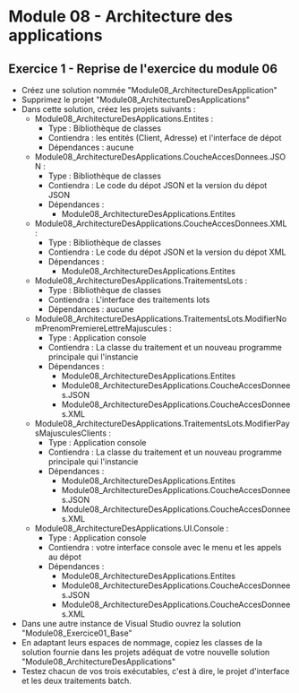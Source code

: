 # Module 08 - Architecture des applications

## Exercice 1 - Reprise de l'exercice du module 06

- Créez une solution nommée "Module08_ArchitectureDesApplication"
- Supprimez le projet "Module08_ArchitectureDesApplications"
- Dans cette solution, créez les projets suivants :
  - Module08_ArchitectureDesApplications.Entites :
    - Type : Bibliothèque de classes
    - Contiendra : les entités (Client, Adresse) et l'interface de dépot
    - Dépendances : aucune
  - Module08_ArchitectureDesApplications.CoucheAccesDonnees.JSON :
    - Type : Bibliothèque de classes
    - Contiendra : Le code du dépot JSON et la version du dépot JSON
    - Dépendances :
      - Module08_ArchitectureDesApplications.Entites
  - Module08_ArchitectureDesApplications.CoucheAccesDonnees.XML :
    - Type : Bibliothèque de classes
    - Contiendra : Le code du dépot JSON et la version du dépot XML
    - Dépendances :
      - Module08_ArchitectureDesApplications.Entites
  - Module08_ArchitectureDesApplications.TraitementsLots :
    - Type : Bibliothèque de classes
    - Contiendra : L'interface des traitements lots
    - Dépendances : aucune
  - Module08_ArchitectureDesApplications.TraitementsLots.ModifierNomPrenomPremiereLettreMajuscules :
    - Type : Application console
    - Contiendra : La classe du traitement et un nouveau programme principale qui l'instancie
    - Dépendances :
      - Module08_ArchitectureDesApplications.Entites
      - Module08_ArchitectureDesApplications.CoucheAccesDonnees.JSON
      - Module08_ArchitectureDesApplications.CoucheAccesDonnees.XML
  - Module08_ArchitectureDesApplications.TraitementsLots.ModifierPaysMajusculesClients :
    - Type : Application console
    - Contiendra : La classe du traitement et un nouveau programme principale qui l'instancie
    - Dépendances :
      - Module08_ArchitectureDesApplications.Entites
      - Module08_ArchitectureDesApplications.CoucheAccesDonnees.JSON
      - Module08_ArchitectureDesApplications.CoucheAccesDonnees.XML
  - Module08_ArchitectureDesApplications.UI.Console :
    - Type : Application console
    - Contiendra : votre interface console avec le menu et les appels au dépot
    - Dépendances :
      - Module08_ArchitectureDesApplications.Entites
      - Module08_ArchitectureDesApplications.CoucheAccesDonnees.JSON
      - Module08_ArchitectureDesApplications.CoucheAccesDonnees.XML
- Dans une autre instance de Visual Studio ouvrez la solution "Module08_Exercice01_Base"
- En adaptant leurs espaces de nommage, copiez les classes de la solution fournie dans les projets adéquat de votre nouvelle solution "Module08_ArchitectureDesApplications"
- Testez chacun de vos trois exécutables, c'est à dire, le projet d'interface et les deux traitements batch.
